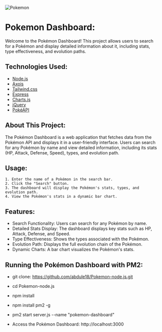 ![Pokemon](https://user-images.githubusercontent.com/51619445/151736139-2c38e8a8-2c4f-4e22-9fc0-4c3bf3c27349.png)


# Pokemon Dashboard:

Welcome to the Pokémon Dashboard! This project allows users to search for a Pokémon and display detailed information about it, including stats, type effectiveness, and evolution paths.


## Technologies Used:
 - [Node.js](https://www.npmjs.com)
 - [Axois](https://www.npmjs.com/package/axios)
 - [Tailwind.css](https://tailwindcss.com)
 - [Express](https://www.npmjs.com/package/express)
 - [Charts.js](https://www.chartjs.org)
 - [jQuery](https://jquery.com)
 - [PokéAPI](https://pokeapi.co/)


## About This Project:

The Pokémon Dashboard is a web application that fetches data from the Pokémon API and displays it in a user-friendly interface. Users can search for any Pokémon by name and view detailed information, including its stats (HP, Attack, Defense, Speed), types, and evolution path.
## Usage:

    1. Enter the name of a Pokémon in the search bar.
    2. Click the "Search" button.
    3. The dashboard will display the Pokémon's stats, types, and evolution path.
    4. View the Pokémon's stats in a dynamic bar chart.
## Features:

- Search Functionality: Users can search for any Pokémon by name.
- Detailed Stats Display: The dashboard displays key stats such as HP, Attack, Defense, and Speed.
- Type Effectiveness: Shows the types associated with the Pokémon.
- Evolution Path: Displays the full evolution chain of the Pokémon.
- Dynamic Charts: A bar chart visualizes the Pokémon's stats.
## Running the Pokémon Dashboard with PM2:

-   git clone: https://github.com/abdule18/Pokemon-node.js.git
- cd Pokemon-node.js

- npm install
- npm install pm2 -g
- pm2 start server.js --name "pokemon-dashboard"
- Access the Pokémon Dashboard: http://localhost:3000

